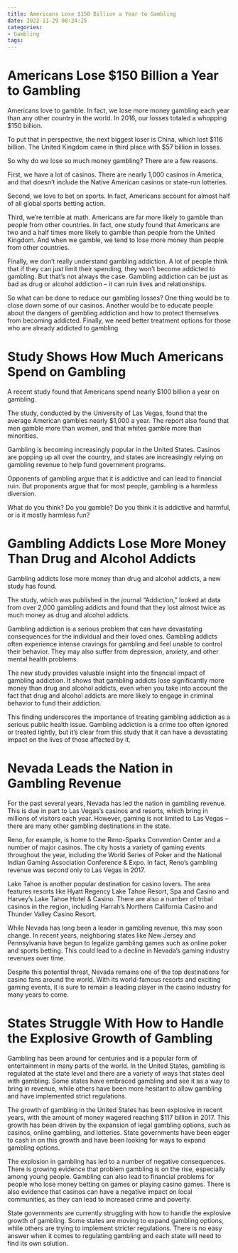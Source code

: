 ```yaml
---
title: Americans Lose $150 Billion a Year to Gambling
date: 2022-11-29 08:24:25
categories:
- Gambling
tags:
---
```



#  Americans Lose $150 Billion a Year to Gambling

Americans love to gamble. In fact, we lose more money gambling each year than any other country in the world. In 2016, our losses totaled a whopping $150 billion.

To put that in perspective, the next biggest loser is China, which lost $116 billion. The United Kingdom came in third place with $57 billion in losses.

So why do we lose so much money gambling? There are a few reasons.

First, we have a lot of casinos. There are nearly 1,000 casinos in America, and that doesn’t include the Native American casinos or state-run lotteries.

Second, we love to bet on sports. In fact, Americans account for almost half of all global sports betting action.

Third, we’re terrible at math. Americans are far more likely to gamble than people from other countries. In fact, one study found that Americans are two and a half times more likely to gamble than people from the United Kingdom. And when we gamble, we tend to lose more money than people from other countries.

Finally, we don’t really understand gambling addiction. A lot of people think that if they can just limit their spending, they won’t become addicted to gambling. But that’s not always the case. Gambling addiction can be just as bad as drug or alcohol addiction – it can ruin lives and relationships.

So what can be done to reduce our gambling losses? One thing would be to close down some of our casinos. Another would be to educate people about the dangers of gambling addiction and how to protect themselves from becoming addicted. Finally, we need better treatment options for those who are already addicted to gambling

#  Study Shows How Much Americans Spend on Gambling

A recent study found that Americans spend nearly $100 billion a year on gambling.

The study, conducted by the University of Las Vegas, found that the average American gambles nearly $1,000 a year. The report also found that men gamble more than women, and that whites gamble more than minorities.

Gambling is becoming increasingly popular in the United States. Casinos are popping up all over the country, and states are increasingly relying on gambling revenue to help fund government programs.

Opponents of gambling argue that it is addictive and can lead to financial ruin. But proponents argue that for most people, gambling is a harmless diversion.

What do you think? Do you gamble? Do you think it is addictive and harmful, or is it mostly harmless fun?

#  Gambling Addicts Lose More Money Than Drug and Alcohol Addicts

Gambling addicts lose more money than drug and alcohol addicts, a new study has found.

The study, which was published in the journal “Addiction,” looked at data from over 2,000 gambling addicts and found that they lost almost twice as much money as drug and alcohol addicts.

Gambling addiction is a serious problem that can have devastating consequences for the individual and their loved ones. Gambling addicts often experience intense cravings for gambling and feel unable to control their behavior. They may also suffer from depression, anxiety, and other mental health problems.

The new study provides valuable insight into the financial impact of gambling addiction. It shows that gambling addicts lose significantly more money than drug and alcohol addicts, even when you take into account the fact that drug and alcohol addicts are more likely to engage in criminal behavior to fund their addiction.

This finding underscores the importance of treating gambling addiction as a serious public health issue. Gambling addiction is a crime too often ignored or treated lightly, but it’s clear from this study that it can have a devastating impact on the lives of those affected by it.

#  Nevada Leads the Nation in Gambling Revenue

For the past several years, Nevada has led the nation in gambling revenue. This is due in part to Las Vegas’s casinos and resorts, which bring in millions of visitors each year. However, gaming is not limited to Las Vegas – there are many other gambling destinations in the state.

Reno, for example, is home to the Reno-Sparks Convention Center and a number of major casinos. The city hosts a variety of gaming events throughout the year, including the World Series of Poker and the National Indian Gaming Association Conference & Expo. In fact, Reno’s gambling revenue was second only to Las Vegas in 2017.

Lake Tahoe is another popular destination for casino lovers. The area features resorts like Hyatt Regency Lake Tahoe Resort, Spa and Casino and Harvey’s Lake Tahoe Hotel & Casino. There are also a number of tribal casinos in the region, including Harrah’s Northern California Casino and Thunder Valley Casino Resort.

While Nevada has long been a leader in gambling revenue, this may soon change. In recent years, neighboring states like New Jersey and Pennsylvania have begun to legalize gambling games such as online poker and sports betting. This could lead to a decline in Nevada’s gaming industry revenues over time.

Despite this potential threat, Nevada remains one of the top destinations for casino fans around the world. With its world-famous resorts and exciting gaming events, it is sure to remain a leading player in the casino industry for many years to come.

#  States Struggle With How to Handle the Explosive Growth of Gambling

Gambling has been around for centuries and is a popular form of entertainment in many parts of the world. In the United States, gambling is regulated at the state level and there are a variety of ways that states deal with gambling. Some states have embraced gambling and see it as a way to bring in revenue, while others have been more hesitant to allow gambling and have implemented strict regulations.

The growth of gambling in the United States has been explosive in recent years, with the amount of money wagered reaching $117 billion in 2017. This growth has been driven by the expansion of legal gambling options, such as casinos, online gambling, and lotteries. State governments have been eager to cash in on this growth and have been looking for ways to expand gambling options.

The explosion in gambling has led to a number of negative consequences. There is growing evidence that problem gambling is on the rise, especially among young people. Gambling can also lead to financial problems for people who lose money betting on games or playing casino games. There is also evidence that casinos can have a negative impact on local communities, as they can lead to increased crime and poverty.

State governments are currently struggling with how to handle the explosive growth of gambling. Some states are moving to expand gambling options, while others are trying to implement stricter regulations. There is no easy answer when it comes to regulating gambling and each state will need to find its own solution.